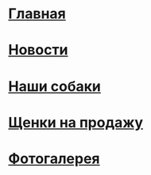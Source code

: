  <style>
   p.dline {
    line-height: 2;
   }
   P {
    line-height: 0.9em;
   }
  </style>
  
 <h1 align="left"> <a href="https://kirillgorlov123.github.io/Kennel-of-dogs-KrasnoeSelo/glavnaya">Главная</a></h3>
 <h1 align="left"> <a href="https://kirillgorlov123.github.io/Kennel-of-dogs-KrasnoeSelo/news">Новости</a></h3>
 <h1 align="left"> <a href="https://kirillgorlov123.github.io/Kennel-of-dogs-KrasnoeSelo/Our-dogs">Наши собаки</a></h3>
 <h1 align="left"> <a href="https://kirillgorlov123.github.io/Kennel-of-dogs-KrasnoeSelo/Puppies for sale">Щенки на продажу</a></h3>
  <h1 align="left"> <a href="https://kirillgorlov123.github.io/Kennel-of-dogs-KrasnoeSelo/Foto Gallery">Фотогалерея</a></h3>
